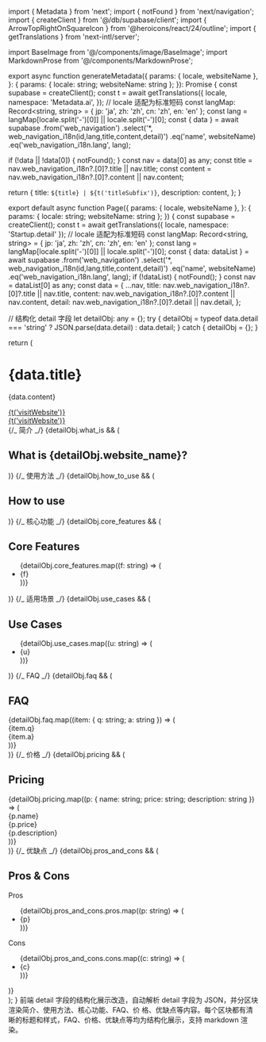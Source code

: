 import { Metadata } from 'next'; import { notFound } from 'next/navigation'; import { createClient } from
'@/db/supabase/client'; import { ArrowTopRightOnSquareIcon } from '@heroicons/react/24/outline'; import {
getTranslations } from 'next-intl/server';

import BaseImage from '@/components/image/BaseImage'; import MarkdownProse from '@/components/MarkdownProse';

export async function generateMetadata({ params: { locale, websiteName }, }: { params: { locale: string; websiteName:
string }; }): Promise<Metadata> { const supabase = createClient(); const t = await getTranslations({ locale, namespace:
'Metadata.ai', }); // locale 适配为标准短码 const langMap: Record<string, string> = { jp: 'ja', zh: 'zh', cn: 'zh', en:
'en' }; const lang = langMap[locale.split('-')[0]] || locale.split('-')[0]; const { data } = await supabase
.from('web_navigation') .select('\*, web_navigation_i18n(id,lang,title,content,detail)') .eq('name', websiteName)
.eq('web_navigation_i18n.lang', lang);

if (!data || !data[0]) { notFound(); } const nav = data[0] as any; const title = nav.web_navigation_i18n?.[0]?.title ||
nav.title; const content = nav.web_navigation_i18n?.[0]?.content || nav.content;

return { title: `${title} | ${t('titleSubfix')}`, description: content, }; }

export default async function Page({ params: { locale, websiteName }, }: { params: { locale: string; websiteName: string
}; }) { const supabase = createClient(); const t = await getTranslations({ locale, namespace: 'Startup.detail' }); //
locale 适配为标准短码 const langMap: Record<string, string> = { jp: 'ja', zh: 'zh', cn: 'zh', en: 'en' }; const lang =
langMap[locale.split('-')[0]] || locale.split('-')[0]; const { data: dataList } = await supabase .from('web_navigation')
.select('\*, web_navigation_i18n(id,lang,title,content,detail)') .eq('name', websiteName)
.eq('web_navigation_i18n.lang', lang); if (!dataList) { notFound(); } const nav = dataList[0] as any; const data = {
...nav, title: nav.web_navigation_i18n?.[0]?.title || nav.title, content: nav.web_navigation_i18n?.[0]?.content ||
nav.content, detail: nav.web_navigation_i18n?.[0]?.detail || nav.detail, };

// 结构化 detail 字段 let detailObj: any = {}; try { detailObj = typeof data.detail === 'string' ?
JSON.parse(data.detail) : data.detail; } catch { detailObj = {}; }

return ( <div className='max-w-8xl mx-auto mt-16 rounded-2xl bg-white/5 p-10 shadow-2xl shadow-blue-500/10'>

<div className='flex flex-col px-6 pt-4 lg:h-[323px] lg:flex-row lg:justify-between lg:px-0 lg:pt-8'>
<div className='flex w-full flex-col items-center lg:items-start'>
<h1 className='mb-4 text-5xl font-extrabold text-white'>{data.title}</h1>
<p className='mb-8 text-lg leading-relaxed text-gray-300'>{data.content}</p> <a
            href={data.url}
            target='_blank'
            rel='noreferrer'
            className='inline-flex items-center justify-center gap-2 rounded-full bg-gradient-to-r from-cyan-400 to-purple-600 px-8 py-4 text-lg font-bold text-white shadow-lg transition-colors duration-200 hover:from-cyan-500 hover:to-purple-700'
          > {t('visitWebsite')} <ArrowTopRightOnSquareIcon className='ml-2 h-5 w-5' /> </a> </div> <a
          href={data.url}
          target='_blank'
          rel='noreferrer'
          className='flex-center group relative h-[171px] w-full flex-shrink-0 lg:h-[234px] lg:w-[466px]'
        > <BaseImage title={data.title} alt={data.title} fill src={data.thumbnail_url || ''} className='absolute mt-3
aspect-[466/234] w-full rounded-[16px] border border-gray-700 bg-white/10 bg-cover shadow-sm shadow-blue-400/20 lg:mt-0'
/>
<div className='absolute inset-0 z-10 hidden items-center justify-center gap-1 rounded-[16px] bg-background/80 text-2xl text-foreground transition-all duration-200 group-hover:flex'>
{t('visitWebsite')} <ArrowTopRightOnSquareIcon className='ml-2 h-5 w-5' /> </div> </a> </div>
<div className='mb-5 px-3 lg:px-0 space-y-8'> {/_ 简介 _/} {detailObj.what_is && ( <section>
<h2 className='text-2xl font-bold mb-2'>What is {detailObj.website_name}?</h2>
<MarkdownProse markdown={detailObj.what_is} /> </section> )} {/_ 使用方法 _/} {detailObj.how_to_use && ( <section>
<h2 className='text-2xl font-bold mb-2'>How to use</h2> <MarkdownProse markdown={detailObj.how_to_use} /> </section> )}
{/_ 核心功能 _/} {detailObj.core_features && ( <section> <h2 className='text-2xl font-bold mb-2'>Core Features</h2>
<ul className='list-disc pl-6'> {detailObj.core_features.map((f: string) => ( <li key={f}>{f}</li> ))} </ul> </section>
)} {/_ 适用场景 _/} {detailObj.use_cases && ( <section> <h2 className='text-2xl font-bold mb-2'>Use Cases</h2>
<ul className='list-disc pl-6'> {detailObj.use_cases.map((u: string) => ( <li key={u}>{u}</li> ))} </ul> </section> )}
{/_ FAQ _/} {detailObj.faq && ( <section> <h2 className='text-2xl font-bold mb-2'>FAQ</h2> <div className='space-y-4'>
{detailObj.faq.map((item: { q: string; a: string }) => ( <div key={item.q}>
<div className='font-semibold'>{item.q}</div> <div className='text-gray-500'>{item.a}</div> </div> ))} </div> </section>
)} {/_ 价格 _/} {detailObj.pricing && ( <section> <h2 className='text-2xl font-bold mb-2'>Pricing</h2>
<div className='grid grid-cols-1 md:grid-cols-3 gap-4'> {detailObj.pricing.map((p: { name: string; price: string;
description: string }) => ( <div key={p.name} className='rounded-lg border p-4 bg-white/5'>
<div className='font-bold text-lg'>{p.name}</div> <div className='text-purple-600 font-semibold'>{p.price}</div>
<div className='text-gray-500'>{p.description}</div> </div> ))} </div> </section> )} {/_ 优缺点 _/}
{detailObj.pros_and_cons && ( <section> <h2 className='text-2xl font-bold mb-2'>Pros & Cons</h2>
<div className='flex flex-col md:flex-row gap-8'> <div> <div className='font-semibold text-green-600 mb-1'>Pros</div>
<ul className='list-disc pl-6'> {detailObj.pros_and_cons.pros.map((p: string) => ( <li key={p}>{p}</li> ))} </ul> </div>
<div> <div className='font-semibold text-red-600 mb-1'>Cons</div> <ul className='list-disc pl-6'>
{detailObj.pros_and_cons.cons.map((c: string) => ( <li key={c}>{c}</li> ))} </ul> </div> </div> </section> )} </div>
</div> ); } 前端 detail 字段的结构化展示改造，自动解析 detail 字段为 JSON，并分区块渲染简介、使用方法、核心功能、FAQ、价
格、优缺点等内容。每个区块都有清晰的标题和样式，FAQ、价格、优缺点等均为结构化展示，支持 markdown 渲染。
